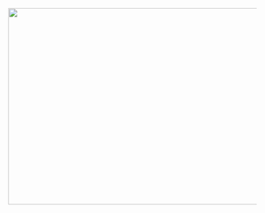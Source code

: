 <img style="width: 800px;height: 400px;" src="https://media.wired.com/photos/595496b98e8cc150fa8ec549/master/w_2560%2Cc_limit/Krehel_HomepageStill_021.jpg">

